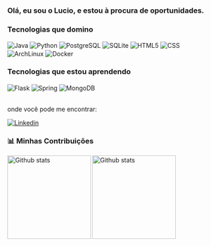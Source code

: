 ###  Olá, eu sou o Lucio, e estou à procura de oportunidades.


### Tecnologias que domino
<div style="display: inline_block">
    <img align="center" alt="Java" src="https://img.shields.io/badge/Java-ED8B00?style=for-the-badge&logo=openjdk&logoColor=white"/>
    <img align="center" alt="Python" src="https://img.shields.io/badge/Python-3776AB?style=for-the-badge&logo=python&logoColor=white" />
    <img align="center" alt="PostgreSQL" src="https://img.shields.io/badge/PostgreSQL-316192?style=for-the-badge&logo=postgresql&logoColor=white">
    <img align="center" alt="SQLite" src="https://img.shields.io/badge/SQLite-07405E?style=for-the-badge&logo=sqlite&logoColor=white">
    <img align="center" alt="HTML5" src="https://img.shields.io/badge/HTML5-E34F26?style=for-the-badge&logo=html5&logoColor=white">
    <img align="center" alt="CSS" src="https://img.shields.io/badge/CSS3-1572B6?style=for-the-badge&logo=css3&logoColor=white">
    </br>
    <img align="center" alt="ArchLinux" src="https://img.shields.io/badge/Arch%20Linux-1793D1?logo=arch-linux&logoColor=fff">
    <img align="center" alt="Docker" src="https://img.shields.io/badge/Docker-2496ED?logo=docker&logoColor=fff">
</div>

### Tecnologias que estou aprendendo
<div>
    <img align="center" alt="Flask" src="https://img.shields.io/badge/Flask-000000?style=for-the-badge&logo=flask&logoColor=white">
    <img align="center" alt="Spring" src="https://img.shields.io/badge/Spring-6DB33F?style=for-the-badge&logo=spring&logoColor=white">
    <img align="center"  alt="MongoDB" src="https://img.shields.io/badge/MongoDB-4EA94B?style=for-the-badge&logo=mongodb&logoColor=white">
</div></br>

onde você pode me encontrar:

[![Linkedin](https://img.shields.io/badge/LinkedIn-0077B5?style=for-the-badge&logo=linkedin&logoColor=white)](https://www.linkedin.com/in/andrei-lucio-a613112a3)

### 📊 Minhas Contribuições

<img align="left" alt="Github stats" height=190 src="https://github-readme-stats.vercel.app/api?username=Luci746&show_icons=true&theme=onedark&include_all_commits=true&locale=pt-br">
<img align="left" alt="Github stats" height=190 src="https://github-readme-stats.vercel.app/api/top-langs/?username=Luci746&theme=onedark&layout=compact&custom_title=Tecnologias&langs_count=10">
